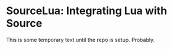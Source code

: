 # SourceLua: Integrating Lua with Source #

This is some temporary text until the repo is setup. Probably.
